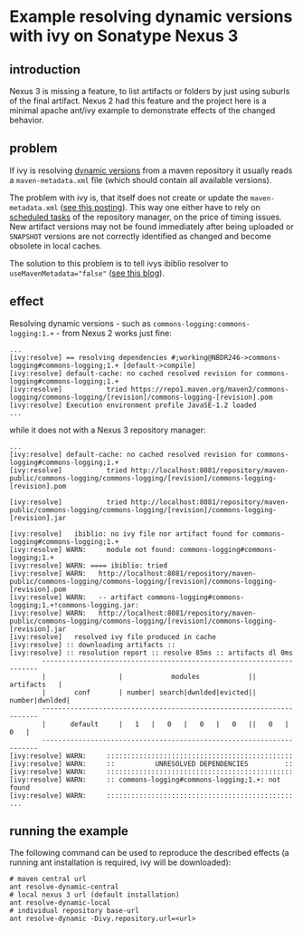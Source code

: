 # Example resolving dynamic versions with ivy on Sonatype Nexus 3

## introduction

Nexus 3 is missing a feature, to list artifacts or folders by just using suburls of the final artifact.
Nexus 2 had this feature and the project here is a minimal apache ant/ivy example to demonstrate effects of the changed behavior.

## problem

If ivy is resolving [dynamic versions](https://ant.apache.org/ivy/history/2.4.0/ivyfile/dependency.html) from a maven repository it usually reads a `maven-metadata.xml` file (which should 
contain all available versions).

The problem with ivy is, that itself does not create or update the `maven-metadata.xml`
([see this posting](https://stackoverflow.com/a/15797166/1756183)). This way one either have to rely on
[scheduled tasks](https://blog.sonatype.com/2009/09/nexus-scheduled-tasks/) of the repository manager, on the price of 
timing issues. New artifact versions may not be found immediately after being uploaded or `SNAPSHOT` versions are not 
correctly identified as changed and become obsolete in local caches.

The solution to this problem is to tell ivys ibiblio resolver to `useMavenMetadata="false"`
([see this blog](https://ssinghvi.wordpress.com/2012/01/26/unable-to-retrieve-latest-artifact-from-sonatype-nexus-using-apache-ivy/)).

## effect

Resolving dynamic versions - such as `commons-logging:commons-logging:1.+` - from Nexus 2 works just fine:
```
...
[ivy:resolve] == resolving dependencies #;working@NBDR246->commons-logging#commons-logging;1.+ [default->compile]
[ivy:resolve] default-cache: no cached resolved revision for commons-logging#commons-logging;1.+
[ivy:resolve]           tried https://repo1.maven.org/maven2/commons-logging/commons-logging/[revision]/commons-logging-[revision].pom
[ivy:resolve] Execution environment profile JavaSE-1.2 loaded
...
```

while it does not with a Nexus 3 repository manager:
```
...
[ivy:resolve] default-cache: no cached resolved revision for commons-logging#commons-logging;1.+
[ivy:resolve]           tried http://localhost:8081/repository/maven-public/commons-logging/commons-logging/[revision]/commons-logging-[revision].pom

[ivy:resolve]           tried http://localhost:8081/repository/maven-public/commons-logging/commons-logging/[revision]/commons-logging-[revision].jar

[ivy:resolve]   ibiblio: no ivy file nor artifact found for commons-logging#commons-logging;1.+
[ivy:resolve] WARN:     module not found: commons-logging#commons-logging;1.+
[ivy:resolve] WARN: ==== ibiblio: tried
[ivy:resolve] WARN:   http://localhost:8081/repository/maven-public/commons-logging/commons-logging/[revision]/commons-logging-[revision].pom
[ivy:resolve] WARN:   -- artifact commons-logging#commons-logging;1.+!commons-logging.jar:
[ivy:resolve] WARN:   http://localhost:8081/repository/maven-public/commons-logging/commons-logging/[revision]/commons-logging-[revision].jar
[ivy:resolve]   resolved ivy file produced in cache
[ivy:resolve] :: downloading artifacts ::
[ivy:resolve] :: resolution report :: resolve 85ms :: artifacts dl 0ms
        ---------------------------------------------------------------------
        |                  |            modules            ||   artifacts   |
        |       conf       | number| search|dwnlded|evicted|| number|dwnlded|
        ---------------------------------------------------------------------
        |      default     |   1   |   0   |   0   |   0   ||   0   |   0   |
        ---------------------------------------------------------------------
[ivy:resolve] WARN:     ::::::::::::::::::::::::::::::::::::::::::::::
[ivy:resolve] WARN:     ::          UNRESOLVED DEPENDENCIES         ::
[ivy:resolve] WARN:     ::::::::::::::::::::::::::::::::::::::::::::::
[ivy:resolve] WARN:     :: commons-logging#commons-logging;1.+: not found
[ivy:resolve] WARN:     ::::::::::::::::::::::::::::::::::::::::::::::
...
```

## running the example

The following command can be used to reproduce the described effects (a running ant installation is required, ivy will be downloaded):
```
# maven central url
ant resolve-dynamic-central
# local nexus 3 url (default installation)
ant resolve-dynamic-local
# individual repository base-url
ant resolve-dynamic -Divy.repository.url=<url>
```